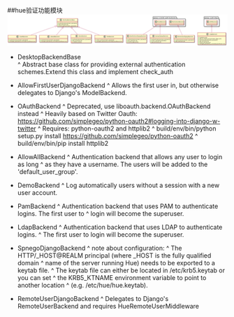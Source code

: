 ##hue验证功能模块
 ![auth类图](images/auth.png "登录验证类图")
 * DesktopBackendBase  
  ^ Abstract base class for providing external authentication schemes.Extend this class and implement check_auth

 * AllowFirstUserDjangoBackend
  ^ Allows the first user in, but otherwise delegates to Django's ModelBackend.

 * OAuthBackend
  ^ Deprecated, use liboauth.backend.OAuthBackend instead
  ^ Heavily based on Twitter Oauth: https://github.com/simplegeo/python-oauth2#logging-into-django-w-twitter
  ^ Requires: python-oauth2 and httplib2
  ^ build/env/bin/python setup.py install https://github.com/simplegeo/python-oauth2
  ^ build/env/bin/pip install httplib2

 * AllowAllBackend
  ^ Authentication backend that allows any user to login as long
  ^ as they have a username. The users will be added to the 'default_user_group'. 

 * DemoBackend
  ^ Log automatically users without a session with a new user account.

 * PamBackend
  ^ Authentication backend that uses PAM to authenticate logins. The first user to
  ^ login will become the superuser.

 * LdapBackend
  ^ Authentication backend that uses LDAP to authenticate logins.
  ^ The first user to login will become the superuser.
 
 * SpnegoDjangoBackend
  ^ note about configuration:
  ^ The HTTP/_HOST@REALM principal (where _HOST is the fully qualified domain
  ^ name of the server running Hue) needs to be exported to a keytab file.
  ^ The keytab file can either be located in /etc/krb5.keytab or you can set
  ^ the KRB5_KTNAME environment variable to point to another location
  ^ (e.g. /etc/hue/hue.keytab).

 * RemoteUserDjangoBackend
  ^ Delegates to Django's RemoteUserBackend and requires HueRemoteUserMiddleware
  
 
